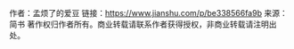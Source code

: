<div class="shake shake-hard">

<div class="shake shake-slow">

<div class="shake shake-little">

<div class="shake shake-horizontal">

<div class="shake shake.vertical">

<div class="shake shake-rotate">

<div class="shake shake-opacity">

<div class="shake shake-crazy">

作者：孟烦了的爱豆
链接：https://www.jianshu.com/p/be338566fa9b
来源：简书
著作权归作者所有。商业转载请联系作者获得授权，非商业转载请注明出处。